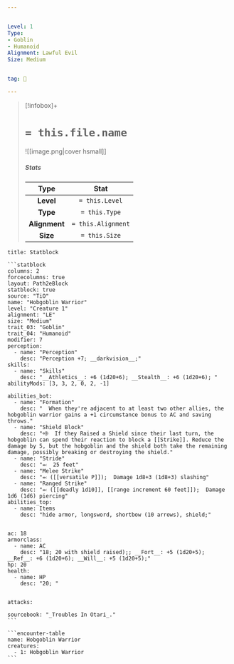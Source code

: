 ```yaml
---


Level: 1
Type:
- Goblin
- Humanoid
Alignment: Lawful Evil
Size: Medium


tag: 👹

---
```


> [!infobox]+
> #  `= this.file.name`
> ![[image.png|cover hsmall]]
> ##### Stats
> Type | Stat |
> :---:|:---:|
> **Level** | `= this.Level` |
> **Type** | `= this.Type` |
> **Alignment** | `= this.Alignment` |
> **Size** | `= this.Size` |



````ad-info
title: Statblock

```statblock
columns: 2
forcecolumns: true
layout: Path2eBlock
statblock: true
source: "TiO"
name: "Hobgoblin Warrior"
level: "Creature 1"
alignment: "LE"
size: "Medium"
trait_03: "Goblin"
trait_04: "Humanoid"
modifier: 7
perception:
  - name: "Perception"
    desc: "Perception +7; __darkvision__;"
skills:
  - name: "Skills"
    desc: "__Athletics__: +6 (1d20+6); __Stealth__: +6 (1d20+6); "
abilityMods: [3, 3, 2, 0, 2, -1]

abilities_bot:
  - name: "Formation"
    desc: "  When they're adjacent to at least two other allies, the hobgoblin warrior gains a +1 circumstance bonus to AC and saving throws."
  - name: "Shield Block"
    desc: "⬲  If they Raised a Shield since their last turn, the hobgoblin can spend their reaction to block a [[Strike]]. Reduce the damage by 5, but the hobgoblin and the shield both take the remaining damage, possibly breaking or destroying the shield."
  - name: "Stride"
    desc: "⬻  25 feet"
  - name: "Melee Strike"
    desc: "⬻ ([[versatile P]]);  Damage 1d8+3 (1d8+3) slashing"
  - name: "Ranged Strike"
    desc: "⬻ ([[deadly 1d10]], [[range increment 60 feet]]);  Damage 1d6 (1d6) piercing"
abilities_top:
  - name: Items
    desc: "hide armor, longsword, shortbow (10 arrows), shield;"


ac: 18
armorclass:
  - name: AC
    desc: "18; 20 with shield raised);; __Fort__: +5 (1d20+5); __Ref__: +6 (1d20+6); __Will__: +5 (1d20+5);"
hp: 20
health:
  - name: HP
    desc: "20; "


attacks:

sourcebook: "_Troubles In Otari_."
```

```encounter-table
name: Hobgoblin Warrior
creatures:
  - 1: Hobgoblin Warrior
```

````


